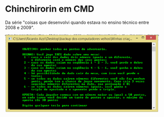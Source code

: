 # Chinchirorin em CMD
Da série "coisas que desenvolvi quando estava no ensino técnico entre 2008 e 2009".

![alt tag](prints/img.png)
